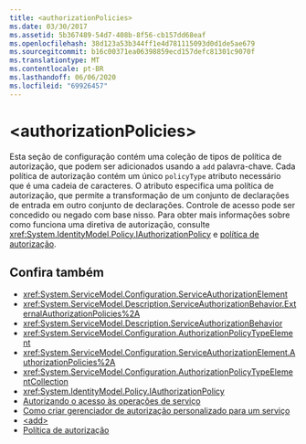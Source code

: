 ```yaml
---
title: <authorizationPolicies>
ms.date: 03/30/2017
ms.assetid: 5b367489-54d7-408b-8f56-cb157dd68eaf
ms.openlocfilehash: 38d123a53b344ff1e4d781115093d0d1de5ae679
ms.sourcegitcommit: b16c00371ea06398859ecd157defc81301c9070f
ms.translationtype: MT
ms.contentlocale: pt-BR
ms.lasthandoff: 06/06/2020
ms.locfileid: "69926457"
---
```

# \<authorizationPolicies>
Esta seção de configuração contém uma coleção de tipos de política de autorização, que podem ser adicionados usando a `add` palavra-chave. Cada política de autorização contém um único `policyType` atributo necessário que é uma cadeia de caracteres. O atributo especifica uma política de autorização, que permite a transformação de um conjunto de declarações de entrada em outro conjunto de declarações. Controle de acesso pode ser concedido ou negado com base nisso. Para obter mais informações sobre como funciona uma diretiva de autorização, consulte <xref:System.IdentityModel.Policy.IAuthorizationPolicy> e [política de autorização](../../../wcf/samples/authorization-policy.md).  
  
## <a name="see-also"></a>Confira também

- <xref:System.ServiceModel.Configuration.ServiceAuthorizationElement>
- <xref:System.ServiceModel.Description.ServiceAuthorizationBehavior.ExternalAuthorizationPolicies%2A>
- <xref:System.ServiceModel.Description.ServiceAuthorizationBehavior>
- <xref:System.ServiceModel.Configuration.AuthorizationPolicyTypeElement>
- <xref:System.ServiceModel.Configuration.ServiceAuthorizationElement.AuthorizationPolicies%2A>
- <xref:System.ServiceModel.Configuration.AuthorizationPolicyTypeElementCollection>
- <xref:System.IdentityModel.Policy.IAuthorizationPolicy>
- [Autorizando o acesso às operações de serviço](../../../wcf/samples/authorizing-access-to-service-operations.md)
- [Como criar gerenciador de autorização personalizado para um serviço](../../../wcf/extending/how-to-create-a-custom-authorization-manager-for-a-service.md)
- [\<add>](add-of-authorizationpolicies.md)
- [Política de autorização](../../../wcf/samples/authorization-policy.md)
